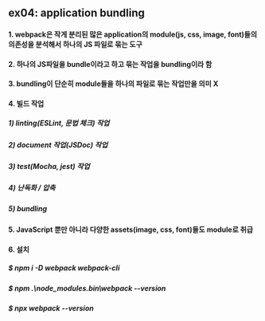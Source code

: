 ## ex04: application bundling

#### 1. webpack은 작게 분리된 많은 application의 module(js, css, image, font)들의 의존성을 분석해서 하나의 JS 파일로 묶는 도구
#### 2. 하나의 JS파일을 bundle이라고 하고 묶는 작업을 bundling이라 함
#### 3. bundling이 단순히 module들을 하나의 파일로 묶는 작업만을 의미 X
#### 4. 빌드 작업
##### 1) linting(ESLint, 문법 체크) 작업
##### 2) document 작업(JSDoc) 작업
##### 3) test(Mocha, jest) 작업
##### 4) 난독화 / 압축
##### 5) bundling
#### 5. JavaScript 뿐만 아니라 다양한 assets(image, css, font)들도 module로 취급
#### 6. 설치
##### $ npm i -D webpack webpack-cli
##### $ npm .\node_modules\.bin\webpack --version
##### $ npx webpack --version